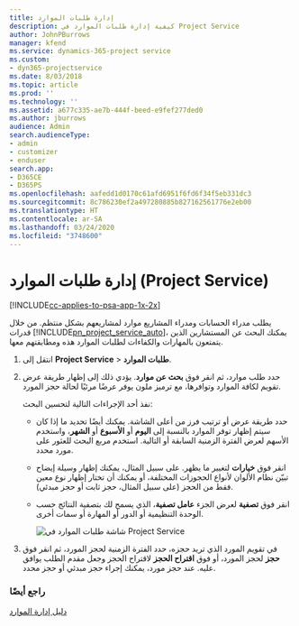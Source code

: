 ```yaml
---
title: إدارة طلبات الموارد
description: كيفية إدارة طلبات الموارد في Project Service
author: JohnPBurrows
manager: kfend
ms.service: dynamics-365-project service
ms.custom:
- dyn365-projectservice
ms.date: 8/03/2018
ms.topic: article
ms.prod: ''
ms.technology: ''
ms.assetid: a677c335-ae7b-444f-beed-e9fef277ded0
ms.author: jburrows
audience: Admin
search.audienceType:
- admin
- customizer
- enduser
search.app:
- D365CE
- D365PS
ms.openlocfilehash: aafedd1d0170c61afd6951f6fd6f34f5eb331dc3
ms.sourcegitcommit: 8c786230ef2a497280885b827162561776e2eb00
ms.translationtype: HT
ms.contentlocale: ar-SA
ms.lasthandoff: 03/24/2020
ms.locfileid: "3748600"
---
```

# <a name="manage-resource-requests-project-service"></a>إدارة طلبات الموارد (Project Service)

[!INCLUDE[cc-applies-to-psa-app-1x-2x](../includes/cc-applies-to-psa-app-1x-2x.md)]

يطلب مدراء الحسابات ومدراء المشاريع موارد لمشاريعهم بشكل منتظم. من خلال قدرات [!INCLUDE[pn_project_service_auto](../includes/pn-project-service-auto.md)]، يمكنك البحث عن المستشارين الذين يتمتعون بالمهارات والكفاءات لطلبات الموارد هذه ومطابقتهم معها.  
  
1. انتقل إلى **Project Service** > **طلبات الموارد**.  
  
2. حدد طلب موارد، ثم انقر فوق **بحث عن موارد**. يؤدي ذلك إلى إظهار طريقة عرض تقويم لكافة الموارد وتوافرها، مع ترميز ملون يوفر عرضًا مرئيًا لحالة حجز المورد.  
  
    نفذ أحد الإجراءات التالية لتحسين البحث:  
  
   -   حدد طريقة عرض أو ترتيب فرز من أعلى الشاشة. يمكنك أيضًا تحديد ما إذا كان سيتم إظهار توفر الموارد بالنسبة إلى **اليوم** أو **الأسبوع** أو **الشهر**، واستخدم الأسهم لعرض الفترة الزمنية السابقة أو التالية. استخدم مربع البحث للعثور على مورد محدد.  
  
   -   انقر فوق **خيارات** لتغيير ما يظهر. على سبيل المثال، يمكنك إظهار وسيلة إيضاح تبيّن نظام الألوان لأنواع الحجوزات المختلفة، أو يمكنك أن تختار إظهار نوع معين فقط من الحجز (على سبيل المثال، حجز ثابت أو حجز مبدئي).  
  
   -   انقر فوق **تصفية** لعرض الجزء **عامل تصفية**، الذي يسمح لك بتصفية النتائج حسب الوحدة التنظيمية أو الدور أو المهارة أو سمات أخرى.  
  
       ![شاشة طلبات الموارد في Project Service](../project-service/media/project-service-resource-request-screen.png "شاشة طلبات الموارد في Project Service")  
  
3. في تقويم المورد الذي تريد حجزه، حدد الفترة الزمنية لحجز المورد، ثم انقر فوق **حجز** لحجز المورد، أو فوق **اقتراح الحجز** لاقتراح الحجز وجعل مقدم الطلب‬ يوافق عليه. عند حجز مورد، يمكنك إجراء حجز مبدئي‬ أو حجز محدد‬.  
  
### <a name="see-also"></a>راجع أيضًا  
 [دليل إدارة الموارد](../project-service/resource-manager-guide.md)
